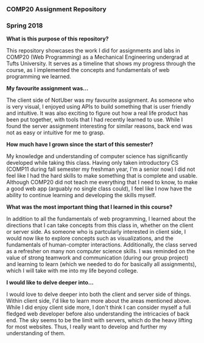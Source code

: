 ### COMP20 Assignment Repository
### Spring 2018

**What is this purpose of this repository?** 

This repository showcases the work I did for assignments and labs in COMP20 (Web Programming) as a Mechanical Engineering undergrad at Tufts University. It serves as a timeline that shows my progress through the course, as I implemented the concepts and fundamentals of web programming we learned.  

**My favourite assignment was...**

The client side of NotUber was my favourite assignment. As someone who is very visual, I enjoyed using APIs to build something that is user friendly and intuitive. It was also exciting to figure out how a real life product has been put together, with tools that I had recently learned to use. While I found the server assignment interesting for similar reasons, back end was not as easy or intuitive for me to grasp. 

**How much have I grown since the start of this semester?** 

My knowledge and understanding of computer science has significantly developed while taking this class. Having only taken introductory CS (COMP11 during fall semester my freshman year, I'm a senior now) I did not feel like I had the hard skills to make something that is complete and usable.  Although COMP20 did not teach me everything that I need to know, to make a good web app (arguably no single class could), I feel like I now have the ability to continue learning and developing the skills myself.  

**What was the most important thing that I learned in this course?**  

In addition to all the fundamentals of web programming, I learned about the directions that I can take concepts from this class in, whether on the client or server side. As someone who is partcularly interested in client side, I would now like to explore concepts such as visualizations, and the fundamentals of human-compter interactions. Additionally, the class served as a refresher on many non computer science skills. I was reminded on the value of strong teamwork and communication (during our group project) and learning to learn (which we needed to do for basically all assignments), which I will take with me into my life beyond college.   

**I would like to delve deeper into...** 

I would love to delve deeper into both the client and server side of things. Within client side, I'd like to learn more about the areas mentioned above. While I did enjoy client side more, I don't think I can consider myself a full fledged web developer before also understanding the intricacies of back end. The sky seems to be the limit with servers, which do the heavy lifting for most websites. Thus, I really want to develop and further my understanding of them. 
